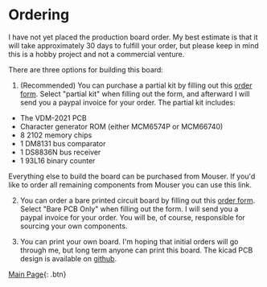 
# Ordering
I have not yet placed the production board order.  My best estimate is that it will take approximately 30 days to fulfill your order, but please keep in mind this is a hobby project and not a commercial venture.

There are three options for building this board:

1. (Recommended) You can purchase a partial kit by filling out this [order form](https://docs.google.com/forms/d/e/1FAIpQLSfQnacN6HaIYNkcyuC9uvQUqtpV_DN6gmrP4U9IGy-mbRbPOw/viewform?usp=sf_link).  Select "partial kit" when filling out the form, and afterward I will send you a paypal invoice for your order.  The partial kit includes:

  - The VDM-2021 PCB
  - Character generator ROM (either MCM6574P or MCM66740)
  - 8 2102 memory chips
  - 1 DM8131 bus comparator
  - 1 DS8836N bus receiver
  - 1 93L16 binary counter

Everything else to build the board can be purchased from Mouser.  If you'd like to order all remaining components from Mouser you can use this link.
  
2. You can order a bare printed circuit board by filling out this [order form](https://docs.google.com/forms/d/e/1FAIpQLSfQnacN6HaIYNkcyuC9uvQUqtpV_DN6gmrP4U9IGy-mbRbPOw/viewform?usp=sf_link).  Select "Bare PCB Only" when filling out the form.  I will send you a paypal invoice for your order.  You will be, of course, responsible for sourcing your own components.
 
3.  You can print your own board.  I'm hoping that initial orders will go through me, but long term anyone can print this board.  The kicad PCB design is available on [github](https://github.com/physicsrob/vdm1).

[Main Page](index.md){: .btn}


